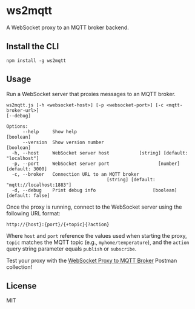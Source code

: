 # ws2mqtt

A WebSocket proxy to an MQTT broker backend.

## Install the CLI

```
npm install -g ws2mqtt
```

## Usage

Run a WebSocket server that proxies messages to an MQTT broker.

```
ws2mqtt.js [-h <websocket-host>] [-p <websocket-port>] [-c <mqtt-broker-url>]
[--debug]

Options:
      --help     Show help                                             [boolean]
      --version  Show version number                                   [boolean]
  -h, --host     WebSocket server host           [string] [default: "localhost"]
  -p, --port     WebSocket server port                  [number] [default: 3000]
  -c, --broker   Connection URL to an MQTT broker
                                     [string] [default: "mqtt://localhost:1883"]
  -d, --debug    Print debug info                     [boolean] [default: false]
```

Once the proxy is running, connect to the WebSocket server using the following URL format:

```
http://{host}:{port}/{+topic}{?action}
```

Where `host` and `port` reference the values used when starting the proxy, `topic` matches the MQTT topic (e.g., `myhome/temperature`), and the `action` query string parameter equals `publish` or `subscribe`.

Test your proxy with the [WebSocket Proxy to MQTT Broker](https://www.postman.com/postman/workspace/kevin-swiber-s-public-workspace/collection/61cb5550eadba8828892f36a?uac=y) Postman collection!

## License

MIT
